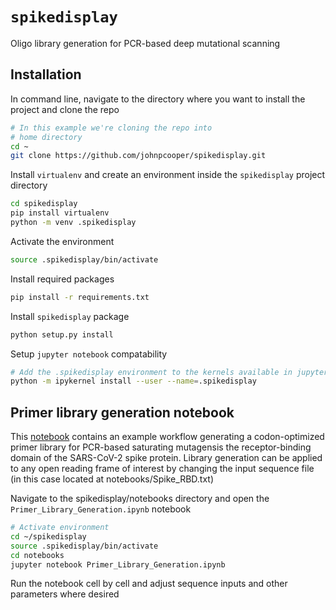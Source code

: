 # `spikedisplay`

Oligo library generation for PCR-based deep mutational scanning

## Installation

In command line, navigate to the directory where you want to install the project and clone the repo

```sh
# In this example we're cloning the repo into
# home directory
cd ~
git clone https://github.com/johnpcooper/spikedisplay.git
```

Install `virtualenv` and create an environment inside the `spikedisplay` project directory

```sh
cd spikedisplay
pip install virtualenv
python -m venv .spikedisplay
```

Activate the environment

```sh
source .spikedisplay/bin/activate
```

Install required packages

```sh
pip install -r requirements.txt
```

Install `spikedisplay` package
```sh
python setup.py install
```

Setup `jupyter notebook` compatability

```sh
# Add the .spikedisplay environment to the kernels available in jupyter
python -m ipykernel install --user --name=.spikedisplay
```

## Primer library generation notebook

This [notebook](https://github.com/johnpcooper/spikedisplay/blob/main/notebooks/Primer_Library_Generation.ipynb) contains an example workflow generating a codon-optimized primer library for PCR-based saturating mutagensis the receptor-binding domain of the SARS-CoV-2 spike protein. Library generation can be applied to any open reading frame of interest by changing the input sequence file (in this case located at notebooks/Spike_RBD.txt)

Navigate to the spikedisplay/notebooks directory and open the `Primer_Library_Generation.ipynb` notebook

```sh
# Activate environment
cd ~/spikedisplay
source .spikedisplay/bin/activate
cd notebooks
jupyter notebook Primer_Library_Generation.ipynb
```

Run the notebook cell by cell and adjust sequence inputs and other parameters where desired